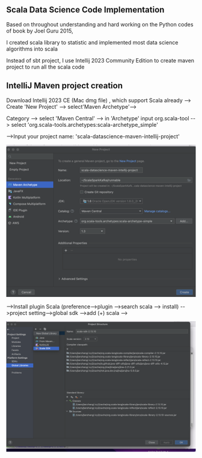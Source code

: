 
## Scala Data Science Code Implementation

  Based on throughout understanding and hard working on the Python codes of <Data Science from Scratch> book by Joel Guru 2015, 
  
  I created scala library to statistic and implemented most data science algorithms into scala
  
  Instead of sbt project, I use Intellij 2023 Community Edition to create maven project to run all the scala code
  
## IntelliJ Maven project creation

  Download Intellij 2023 CE (Mac dmg file) , which support Scala already --> Create 'New Project' --> select'Maven Archetype'-->
  
  Category --> select 'Maven Central' --> in 'Archetype' input org.scala-tool --> select 'org.scala-tools.archetypes:scala-archetype_simple'
  
  -->Input your project name: 'scala-datascience-maven-intellij-project'
  
  ![](images/create-new-maven-project-page.png)


  -->Install plugin Scala (preference-->plugin -->search scala --> install) -->project setting-->global sdk -->add (+) scala -->
  
  ![](images/proect-setting-globallib-add-sdk.png)
